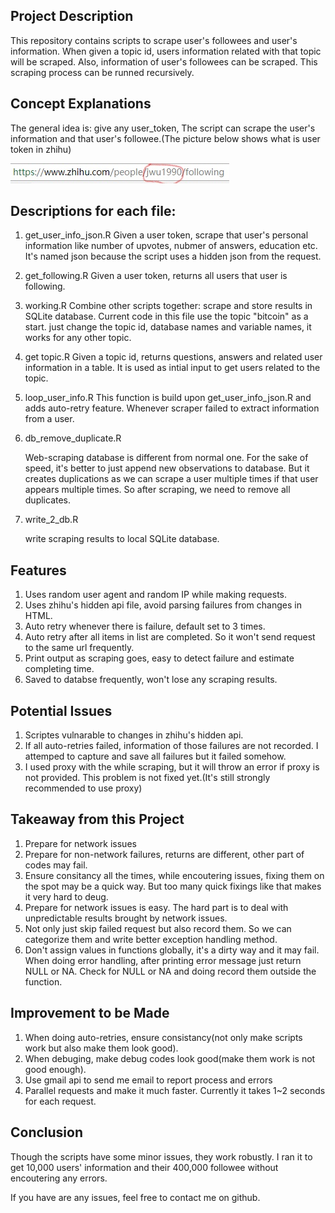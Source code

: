 ## Project Description
This repository contains scripts to scrape user's followees and user's information. When given a topic id, users information related with that topic will be scraped. Also, information of user's followees can be scraped. This scraping process can be runned recursively.

## Concept Explanations

The general idea is: give any user_token, The script can scrape the user's information and that user's followee.(The picture below shows what is user token in zhihu)

![user_token](www/Inkeduser_token_LI.jpg)



## Descriptions for each file:
1. get_user_info_json.R
  Given a user token, scrape that user's personal information like number of upvotes, nubmer of answers, education etc. It's named json because the script uses a hidden json from the request.

2. get_following.R
  Given a user token, returns all users that user is following. 

3. working.R
  Combine other scripts together: scrape and store results in SQLite database. Current code in this file use the topic "bitcoin" as a start. just change the topic id, database names and variable names, it works for any other topic.

4. get topic.R
  Given a topic id, returns questions, answers and related user information in a table. It is used as intial input to get users related to the topic.

5. loop_user_info.R
  This function is build upon get_user_info_json.R and adds auto-retry feature. Whenever scraper failed to extract information from a user.

6. db_remove_duplicate.R

   Web-scraping database is different from normal one. For the sake of speed, it's better to just append new observations to database. But it creates duplications as we can scrape a user multiple times if that user appears multiple times. So after scraping, we need to remove all duplicates.

7. write_2_db.R

   write scraping results to local SQLite database.

## Features

1. Uses random user agent and random IP while making requests.
1. Uses zhihu's hidden api file, avoid parsing failures from changes in HTML.
2. Auto retry whenever there is failure, default set to 3 times.
3. Auto retry after all items in list are completed. So it won't send request to the same url frequently.
4. Print output as scraping goes, easy to detect failure and estimate completing time.
5. Saved to databse frequently, won't lose any scraping results.

## Potential Issues

1. Scriptes vulnarable to changes in zhihu's hidden api.
3. If all auto-retries failed, information of those failures are not recorded. I attemped to capture and save all failures but it failed somehow.
4. I used proxy with the while scraping, but it will throw an error if proxy is not provided. This problem is not fixed yet.(It's still strongly recommended to use proxy)

## Takeaway from this Project

1. Prepare for network issues
2. Prepare for non-network failures, returns are different, other part of codes may fail.
3. Ensure consitancy all the times, while encoutering issues, fixing  them on the spot may be a quick way. But too many quick fixings like that makes it very hard to deug.
4. Prepare for network issues is easy. The hard part is to deal with unpredictable results brought by network issues.
5. Not only just skip failed request but also record them. So we can categorize them and write better exception handling method.
6. Don't assign values in functions globally, it's a dirty way and it may fail. When doing error handling, after printing error message just return NULL or NA. Check for NULL or NA and doing record them outside the function.


## Improvement to be Made

1. When doing auto-retries, ensure consistancy(not only make scripts work but also make them look good).
2. When debuging, make debug codes look good(make them work is not good enough).
3. Use gmail api to send me email to report process and errors
5. Parallel requests and make it much faster. Currently it takes 1~2 seconds for each request.

## Conclusion

Though the scripts have some minor issues, they work robustly. I ran it to get 10,000 users'  information and their 400,000 followee without encoutering any errors.

If you have are any issues, feel free to contact me on github. 
